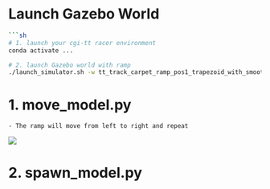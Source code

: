 # Launch Gazebo World
```sh
```sh
# 1. launch your cgi-tt racer environment
conda activate ...

# 2. launch Gazebo world with ramp
./launch_simulator.sh -w tt_track_carpet_ramp_pos1_trapezoid_with_smooth_multilines -n 1
```
# 1. move_model.py
    - The ramp will move from left to right and repeat
![](https://i.imgur.com/ZFXzBgP.png)

# 2. spawn_model.py




